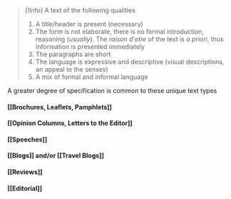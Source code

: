 
> [!Info] A text of the following qualities
> 1. A title/header is present (necessary)
> 2. The form is not elaborate, there is no formal introduction, reasoning (*usually*). The *raison d'etre* of the text is *a priori*, thus information is presented immediately
> 3. The paragraphs are short 
> 4. The language is expressive and descriptive (visual descriptions, an appeal to the senses)
> 5. A mix of formal and informal language

A greater degree of specification is common to these unique text types
#### [[Brochures, Leaflets, Pamphlets]]

#### [[Opinion Columns, Letters to the Editor]]

#### [[Speeches]]

#### [[Blogs]] and/or [[Travel Blogs]]

#### [[Reviews]]

#### [[Editorial]] 